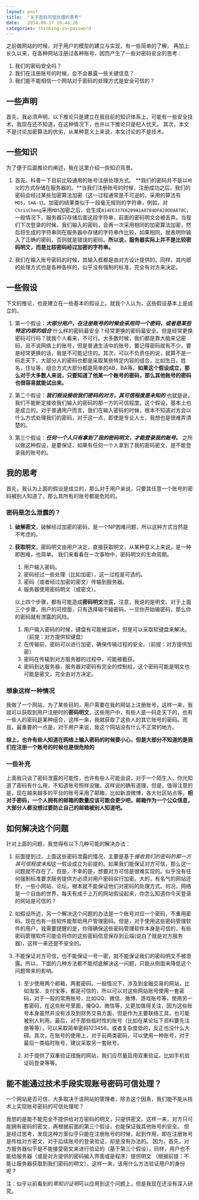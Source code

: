 ```yaml
---
layout:	post
title:	"关于密码可信处理的思考" 
date:	2014-08-17 19:44:28 
categories:	thinking-in-password 
---
```


之前做网站的时候，对于用户的模型的建立与实现，有一些简单的了解，
再加上长久以来，在各种网站注册过各种账号，因而产生了一些对密码安全的思考：

1. 我们的密码安全吗？
2. 我们在注册账号的时候，会不会暴露一些关键信息？
3. 我们能不能相信一个网站对于密码的处理方式是安全可信的？


一些声明
--
首先，我必须声明，以下推论只是建立在我目前的知识体系上，可能有一些安全技术，我现在还不知道，在这种情况下，也许以下推论只是杞人忧天。
其次，本文不是讨论加密算法的优劣，从某种意义上来说，本文讨论的不是技术。


一些知识
--
为了便于后面推论的阐述，我在这里介绍一些知识背景。

1.  首先，科普一下目前比较通用的账号注册处理方式。
    **我们的密码并不是以`明文`的方式存储在服务器的。**当我们注册账号的时候，注册成功之后，我们的密码会经过某些加密算法加密（这一过程通常是不可逆的，采用的算法有`MD5`，`SHA-1`)。加密的结果类似于一段毫无规则的字符串，例如，对`ChrisCheng`采用`MD5`加密之后，会生成`814EE337E6209A1A0784DFA28DDA870C`，一般情况下，服务器只存储后面这段字符串，前面的密码明文会被丢弃。当我们下次登录的时候，我们输入的密码，会再一次采用相同的加密算法加密，然后将生成的字符串同在服务器中存储的字符串作比较，如果相同，就表明你输入了正确的密码，否则就是错误的密码。**所以说，服务器实际上并不是比较密码明文，而是比较密码经过加密的字符串。**

2.  我们在输入账号密码的时候，其输入框都是由对方设计提供的。同样，其内部的处理方式也是各种各样的，似乎没有强制的标准，完全有对方来决定。

一些假设
--
下文的推论，也是建立在一些基本的假设上。就我个人认为，这些假设基本上是成立的。

1.  第一个假设：***大部分用户，在注册账号的时候会采用同一个密码，或者是某些特定内容的组合***
    什么样的密码最安全？经常更换的密码最安全。但是经常更换密码可行吗？就我个人看来，不可行。大多数时候，我们都是靠大脑来记密码，且不说网络上的账号，但是普通生活中的账号，要记得密码就有不少，要是经常更换的话，我是不可能记住的。其次，可以不负责任的说，就算不是一码走天下，大部分人的密码也都是采取某些特定内容的组合，比如生日，姓名，住址等，组合方式大部分都是简单的AB，BA等。**如果这个假设成立，那么对于大多数人来说，只要知道了他某一个账号的密码，那么其他账号的密码也很容易就能试出来。**

2.  第二个假设：***我们假设接收我们密码的对方，其可信程度是未知的***
    也就是说，我们不能断定接收我们输入的密码的那一方的可信程度。这个假设，基本上也是成立的。对于普通用户而言，我们在输入密码的时候，根本不知道对方会以什么方式处理我们的密码，对于这一点，即使是专业人士，我想也是很难弄清楚的。

3.  第三个假设：***任何一个人只有拿到了我的密码明文，才能登录我的账号。***
    之所以做这种假设，是要保证，如果有任何一个人拿到了我的密码密文，是不能登录我的账号的。

我的思考
--
首先，我认为上面的假设是成立的，那么对于用户来说，只要其任意一个账号的密码被别人知道了，那么其所有的账号都是危险的。

### 密码是怎么泄露的？

1.  **破解密文**，破解经过加密的密码，是一个NP困难问题，所以这种方式当然是不考虑的。

2.  **获取明文**，密码明文由用户决定，直接获取明文，从某种意义上来说，是一种即困难，也简单。
    我们来看看在一次事物中，密码明文的生命周期。

    1.  用户输入密码。
    2.  密码经过一些处理（比如加密），这一过程是可选的。
    3.  密码（或者经过加密的密文）传输到服务器。
    4.  服务器使用密码明文（或密文）。

    以上四个步骤，都有可能造成**密码明文**泄露，注意，我说的是明文。对于上面三个步骤，用户的可控面，只有选择输不输密码，一旦你开始输密码，那么你的密码就有泄露的风险。

    1.  用户输入密码的时候，键盘有可能被监听，但是可以采取软键盘来解决。（前提：对方提供软键盘）
    2.  在传输前，密码可以进行加密，确保传输过程的安全。（前提：对方提供加密）
    3.  密码在传输到对方服务器的过程中，可能被截获。
    4.  密码到达服务器，服务器对密码有完全的控制权，这个密码可能是明文也可能是密文，完全由对方决定。


### 想象这样一种情况

我做了一个网站，为了某些目的，用户需要在我的网站上注册账号，这样一来，我就可以获取到用户注册时的**密码明文**，这些用户中，有些人是一码走天下的，也有一些人的密码是某种组合，这样一来，我就获取了这些人的其它账号的密码。而且，最重要的一点是，对于用户来说，我这个网站没有什么不正常的地方。

**综上，也许有些人知道在网络上输入密码的时候要小心，但是大部分不知道的是我们在注册一个账号的时候也是很危险的**

### 一些补充

上面我只谈了密码泄露的可能性，也许有些人可能会说，对于一个陌生人，你光知道了密码有什么用，不知道账号照样没辙。这样说的确有道理，但是，值得注意的是，现在越来越多的平台的账号采用了邮箱，比如新浪微博，各大社区站点等。**相对于密码，一个人拥有的邮箱的数量应该可能会更少吧，邮箱作为一个公众信息，大部分人都没想过要防止自己的邮箱被别人知道吧。**


如何解决这个问题
--

针对上面的问题，我觉得有以下几种可能的解决办法：

1.  前面提到过，上面这些密码泄露的情况，主要是基于*接收我们的密码的那一方其可信程度未知*这一假设成立为前提的。如果我们能保证对方可信，那么这一问题就不存在了。但是，不幸的是，想要对方可信是很难实现的。似乎没有任何强制标准要求服务提供方必须对用户密码实行加密。大的，有名气的网站还好，一些小网站、论坛，根本就不能保证他们对密码的处理方式。何况，网络是一个自由的世界，每天有成千上万的网站假设起来，你怎么知道你今天登录的网站是可信的？

2.  如假设所述，另一个解决这个问题的办法是一个账号对应一个密码，不重用密码。现在也有一些软件能帮助用户管理密码。但是，对于使用这些密码管理软件的用户，我需要提醒的是，你得确保这些密码管理软件本身是可信的，有些密码管理软件可能会将你的这些密码信息保存到云端(说白了就是对方服务器)，这样一来还是不安全的。

3.  不能保证对方可信，也不能保证一号一密，就不能保证我们的密码明文不被泄露。所以，下面的几种方法都不能彻底解决这一问题，只能从侧面来降低这个问题带来的影响。
    
    1.  至少使用两个邮箱，两套密码。一般情况下，涉及到金融交易的网站，比如淘宝、支付宝等，都是可信的，所以可以对这些网站账号使用一套密码，对于一般的常用账号，比如QQ、微信、微博、游戏账号等，使用另一套密码，在这些账号里面，像QQ、微信等，又更加值得关注，因为这些账号本身虽然并没有涉及到财务交易方面，但是作为主要联络工具，也可能被别人利用。最后，对于那些临时性的账号（比如在某论坛下资料要先注册等等），可以采取简单密码123456，或者复杂度低的，反正也没什么大碍。其次，在账号的使用上，对于前两类密码，可以使用一种账号，对于最后一类临时账号，建议采取另一套账号。

    2.  对于提供了双重验证措施的网站，我们应尽量启用双重验证。比如手机验证码登录等等。

能不能通过技术手段实现账号密码可信处理？
--

一个网站是否可信，大多取决于该网站的管理者，除去这个因素，我们能不能从技术上实现账号密码的可信处理呢？

我想的是能不能完全不提供给对方密码的明文，只提供密文。这样一来，对方只可能拥有密码的密文，再根据前面的第三个假设，也能保证我其他账号的安全。
但是经过思考，发现这种方案似乎只能在注册账号的时候，起到作用，即在注册账号是传给对方密文，对于后续账号的登录验证，却是没有办法的。
因为，首先，对方服务器似乎是不能接受密文来进行验证的（基于第三个假设），同样，用户也不能给服务器（或是对方提供的密码输入界面或是程序）提供明文
（根据前提：不能让服务器获取到我们密码的明文），这样一来，该用什么方法验证用户的身份呢？

注：似乎以前看到的*零知识证明*可以应用到这个问题上，但是我现在还没有深入研究。



